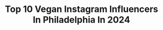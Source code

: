 ---
title: Top 10 Vegan Instagram Influencers In Philadelphia In 2024
description: >-
  Find top vegan Instagram influencers in Philadelphia in 2024. Most popular hashtags: #vegan #philadelphia #model.
platform: Instagram
hits: 24
text_top: Identify the top-rated Instagram influencers on inBeat.
text_bottom: Our platform holds 24 Instagram influencers like this in Philadelphia, United States for you to connect with.
profiles:
  - username: "phillyvegans"
    fullname: >-
      Philly Vegans
    bio: >-
      Philadelphia (Based) Vegans ✈️ @poopjoke & @eeerriinn 👫 Powered by Plants 🏃🏻‍♀️🥑🦄 💌: phillyvegans@gmail.com
    location: "United States"
    followers: 16399
    engagement: 161
    commentsToLikes: 0.031017
    id: ck6u2r1j7tfhd0j71uyg3bcrx
    verified: false
    hashtags: "#ad, #sponsored, #cravemontco, #makeitmontco"
  - username: "hannahforcier"
    fullname: >-
      Hannah Forcier
    bio: >-
      (For-see-ayeee) 📍 Philadelphia, PA Vegan🌱Earth Lover🌎Youtuber-517k💖 ⬇️Help my best friend get top surgery
    location: "United States"
    followers: 44265
    engagement: 76
    commentsToLikes: 0.029870
    id: ck6tryl0u1ti30j71qgn0a9vu
    verified: true
    hashtags: "#wiglife, #goodhairday, #humanhairwig, #hairgoals"
  - username: "yash_kothiya_007"
    fullname: >-
      ♛_ʏֆɦ_♛
    bio: >-
      . 💕 ĴΛY MΛ ҠĤØDĪYΛŔ 💕 . 🖤ᴅᴏɴᴛ ᴡᴀɪᴛ ᴛʜᴇ ᴘᴇʀғᴇᴄᴛ ᴍᴏᴍᴇɴᴛ 👨‍🦯ᴛᴀᴋᴇ ᴛʜᴇ ᴍᴏᴍᴇɴᴛ ᴀɴᴅ ᴍᴀᴋᴇ ɪᴛ ᴘᴇʀғᴇᴄᴛ🦸
    location: "United States"
    followers: 2578
    engagement: 965
    commentsToLikes: 0.280792
    id: ckaouk3yw0m4r0i78f9k8o733
    verified: false
    hashtags: "#gainwithspikes, #homedecor, #mallu, #malayalam"
  - username: "bryanadams"
    fullname: >-
      Bryan Adams
    bio: >-
      Rocker / vegan 🌱 / new albums: Classic 1&2, “PrettyWoman - The Musical, and “So Happy It Hurts”. Touring the USA this summer.
    location: "United States"
    followers: 1105827
    engagement: 269
    commentsToLikes: 0.030113
    id: ck0ubtlobfeb70i197fog5la9
    verified: true
    hashtags: "#peacenow, #peachesthepotcake, #bryanadamssohappyithurts, #pirellicalendar"
  - username: "stew.be.cue"
    fullname: >-
      Stew.be.cue
    bio: >-
      Chris Dad 👧🏼 👧🏼 plumber🚽🪠BBQ 🔥🔥 Keto-ish 250-175 Philadelphia, PA Stew.be.cue@gmail.com DM for collab
    location: "United States"
    followers: 6967
    engagement: 219
    commentsToLikes: 0.107943
    id: ck5znj1aaokcq0i14tmp0zy2a
    verified: false
    hashtags: "#sandwiches, #pork, #steakdinner, #eatlocal"
  - username: "d_r_hildebrand"
    fullname: >-
      David Raphael Hildebrand
    bio: >-
      Old soul in a reclaimed body. 📍New York Writer • Model • Entrepreneur 👬 @joshgaddy 🏊 Swimmer by chance. 🌱 Vegan by design. Choose kindness.
    location: "United States"
    followers: 19133
    engagement: 414
    commentsToLikes: 0.091711
    id: ck15reiru7jc50i195emotajc
    verified: false
    hashtags: "#gayvegan, #fireislandpines, #swimming, #summer"
  - username: "maddiecantcook"
    fullname: >-
      maddie/ food + fit :)
    bio: >-
      cos health is wealth baby 😌🦄 🐩 Healthy cooking / vegan baking 💅 fitness log 👸 just for fun :)
    location: "United States"
    followers: 7294
    engagement: 921
    commentsToLikes: 0.209403
    id: ckaox0crgb7780i78740w454r
    verified: false
    hashtags: "#wonton, #veganuary, #maddiecancookpancakes"
  - username: "ebgiii"
    fullname: >-
      Edward B. Gieda III
    bio: >-
      Lost my wife 06/18/19; running since as a means of healing. Vegan since ‘92 + streak runner + ॐ. #diadorarunning
    location: "United States"
    followers: 6275
    engagement: 1030
    commentsToLikes: 0.030962
    id: ck5zqwb9kvf5n0i14boitpp94
    verified: false
    hashtags: "#streaking, #hoboken, #veganendurance, #vegan"
  - username: "shaylynnedwards"
    fullname: >-
      Shay Edwards
    bio: >-
      philadelphia | v queer | the v either stands for vegan or very, but also both Van Bound: April 2020 | 1984 Dodge CamperVan 🚐 ↡ WEEKLY VAN BUILD VLOG ↡
    location: "United States"
    followers: 8649
    engagement: 505
    commentsToLikes: 0.016208
    id: ck8wdgvlhdtl90j7825rwuyaq
    verified: false
    hashtags: "#aexme, #stayhomestaysafe, #wearamask"
  - username: "therubygore"
    fullname: >-
      Ruby Gore Vegan Tattoo Artist
    bio: >-
      @HoundstoothTattoo Philadelphia, PA 🔔 Trauma Informed Artist ♥️ 100% Vegan Supplies 🌱 Booking Info👇 Questions? Email Us 💌
    location: "United States"
    followers: 40630
    engagement: 99
    commentsToLikes: 0.033622
    id: ck55klzwezmq90i112lqh2ibz
    verified: false
    hashtags: "#fruittattoo, #torontotattooartists, #tattooideasforgirls, #naturetattoo"
---
